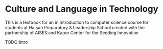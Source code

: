 # Culture and Language in Technology

This is a textbook for an in introduction to computer science course for students at Ha:ṣañ Preparatory & Leadership School created with the partnership of AISES and Kapor Center for the Seeding Innovation 

TODO:Intro

```{tableofcontents}
```
